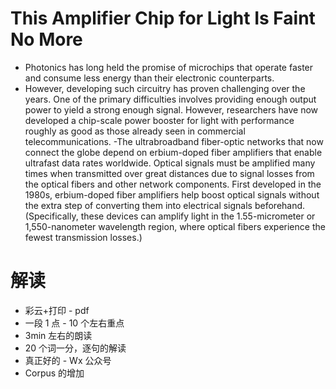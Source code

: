 # This Amplifier Chip for Light Is Faint No More

- Photonics has long held the promise of microchips that operate faster and consume less energy than their electronic counterparts.
- However, developing such circuitry has proven challenging over the years. One of the primary difficulties involves providing enough output power to yield a strong enough signal. However, researchers have now developed a chip-scale power booster for light with performance roughly as good as those already seen in commercial telecommunications.
  -The ultrabroadband fiber-optic networks that now connect the globe depend on erbium-doped fiber amplifiers that enable ultrafast data rates worldwide. Optical signals must be amplified many times when transmitted over great distances due to signal losses from the optical fibers and other network components. First developed in the 1980s, erbium-doped fiber amplifiers help boost optical signals without the extra step of converting them into electrical signals beforehand. (Specifically, these devices can amplify light in the 1.55-micrometer or 1,550-nanometer wavelength region, where optical fibers experience the fewest transmission losses.)

# 解读

- 彩云+打印 - pdf
- 一段 1 点 - 10 个左右重点
- 3min 左右的朗读
- 20 个词一分，逐句的解读
- 真正好的 - Wx 公众号
- Corpus 的增加
